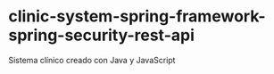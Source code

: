 # clinic-system-spring-framework-spring-security-rest-api
Sistema clínico creado con Java y JavaScript
